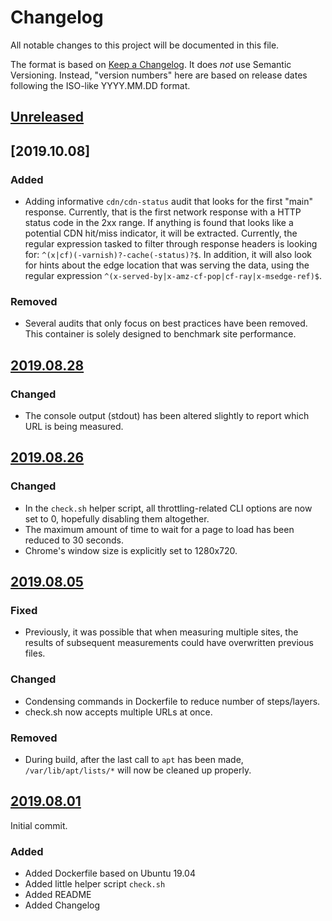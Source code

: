 # Changelog
All notable changes to this project will be documented in this file.

The format is based on [Keep a Changelog](https://keepachangelog.com/en/1.0.0/).
It does *not* use Semantic Versioning. Instead, "version numbers" here are based on
release dates following the ISO-like YYYY.MM.DD format.

## [Unreleased]

## [2019.10.08]
### Added
- Adding informative `cdn/cdn-status` audit that looks for the first "main" response. Currently,
  that is the first network response with a HTTP status code in the 2xx range. If anything is found
  that looks like a potential CDN hit/miss indicator, it will be extracted. Currently, the regular
  expression tasked to filter through response headers is looking for:
  `^(x|cf)(-varnish)?-cache(-status)?$`.
  In addition, it will also look for hints about the edge location that was serving the data, using
  the regular expression `^(x-served-by|x-amz-cf-pop|cf-ray|x-msedge-ref)$`.

### Removed
- Several audits that only focus on best practices have been removed. This container is solely
  designed to benchmark site performance.

## [2019.08.28]
### Changed
- The console output (stdout) has been altered slightly to report which URL is being measured.

## [2019.08.26]
### Changed
- In the `check.sh` helper script, all throttling-related CLI options are now set to 0,
  hopefully disabling them altogether.
- The maximum amount of time to wait for a page to load has been reduced to 30 seconds.
- Chrome's window size is explicitly set to 1280x720. 

## [2019.08.05]
### Fixed
- Previously, it was possible that when measuring multiple sites, the results of subsequent
  measurements could have overwritten previous files.

### Changed
- Condensing commands in Dockerfile to reduce number of steps/layers.
- check.sh now accepts multiple URLs at once.

### Removed
- During build, after the last call to `apt` has been made, `/var/lib/apt/lists/*` will now be
  cleaned up properly.

## [2019.08.01]
Initial commit.
### Added
- Added Dockerfile based on Ubuntu 19.04
- Added little helper script `check.sh`
- Added README
- Added Changelog

[Unreleased]: https://github.com/MrManny/lighthouse/compare/master...develop
[2019.08.28]: https://github.com/MrManny/lighthouse/compare/2019.08.28...2019.10.08
[2019.08.28]: https://github.com/MrManny/lighthouse/compare/2019.08.26...2019.08.28
[2019.08.26]: https://github.com/MrManny/lighthouse/compare/2019.08.05...2019.08.26
[2019.08.05]: https://github.com/MrManny/lighthouse/compare/2019.08.01...2019.08.05
[2019.08.01]: https://github.com/MrManny/lighthouse/releases/tag/2019.08.01
